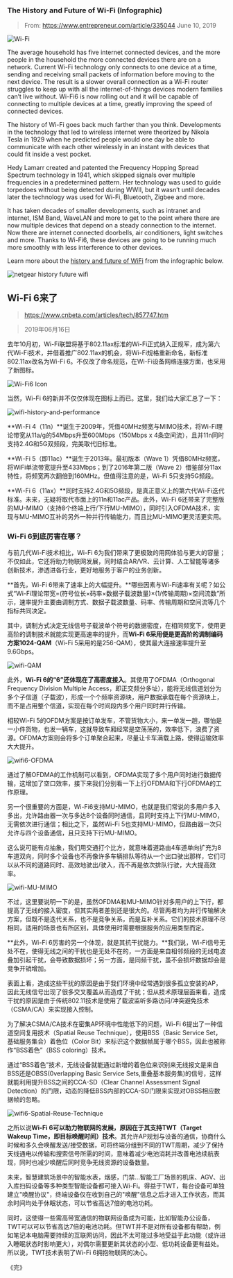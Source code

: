 ### The History and Future of Wi-Fi (Infographic)

> From: https://www.entrepreneur.com/article/335044
> June 10, 2019 

<img src="imgs/wi-fi.jpeg" alt="Wi-Fi" />

The average household has five internet connected devices, and the more people in the household the more connected devices there are on a network. Current Wi-Fi technology only connects to one device at a time, sending and receiving small packets of information before moving to the next device. The result is a slower overall connection as a Wi-Fi router struggles to keep up with all the internet-of-things devices modern families can’t live without. Wi-Fi6 is now rolling out and it will be capable of connecting to multiple devices at a time, greatly improving the speed of connected devices.

The history of Wi-Fi goes back much farther than you think. Developments in the technology that led to wireless internet were theorized by Nikola Tesla in 1929 when he predicted people would one day be able to communicate with each other wirelessly in an instant with devices that could fit inside a vest pocket.

Hedy Lamarr created and patented the Frequency Hopping Spread Spectrum technology in 1941, which skipped signals over multiple frequencies in a predetermined pattern. Her technology was used to guide torpedoes without being detected during WWII, but it wasn’t until decades later the technology was used for Wi-Fi, Bluetooth, Zigbee and more.

It has taken decades of smaller developments, such as intranet and internet, ISM Band, WaveLAN and more to get to the point where there are now multiple devices that depend on a steady connection to the internet. Now there are internet connected doorbells, air conditioners, light switches and more. Thanks to Wi-Fi6, these devices are going to be running much more smoothly with less interference to other devices.

Learn more about the [history and future of WiFi](https://www.netgear.com/landings/history-of-wifi/) from the infographic below.

<img src="imgs/netgear-history-future-wifi.png" alt="netgear history future wifi" />


## Wi-Fi 6来了

> https://www.cnbeta.com/articles/tech/857747.htm

> 2019年06月16日

去年10月初，Wi-Fi联盟将基于802.11ax标准的Wi-Fi正式纳入正规军，成为第六代Wi-Fi技术，并借着推广802.11ax的机会，将Wi-Fi规格重新命名，新标准802.11ax改名为Wi-Fi 6。不仅改了命名规范，在Wi-Fi设备网络连接方面，也采用了新图标。

<img src="imgs/wifi6-icon.jpg" alt="Wi-Fi6 Icon" />

当然，Wi-Fi 6的新并不仅仅体现在图标上而已。这里，我们给大家汇总了一下：

<img src="imgs/wifi-history-and-performance.png" alt="wifi-history-and-performance" />

**Wi-Fi 4（11n）**诞生于2009年，凭借40MHz频宽与MIMO技术，将Wi-Fi理论带宽从11a/g的54Mbps升至600Mbps（150Mbps x 4条空间流），且并11n同时支持2.4G和5G双频段，完美取代旧标准。

**Wi-Fi 5（即11ac）**诞生于2013年。最初版本（Wave 1）凭借80MHz频宽，将WiFi单流带宽提升至433Mbps；到了2016年第二版（Wave 2）借鉴部分11ax特性，将频宽再次翻倍到160MHz。但值得注意的是，Wi-Fi 5只支持5G频段。

**Wi-Fi 6（11ax）**同时支持2.4G和5G频段，是真正意义上的第六代Wi-Fi迭代标准。未来，无疑将取代市面上的11n和11ac产品。此外，Wi-Fi 6还带来了完整版的MU-MIMO（支持8个终端上行/下行MU-MIMO），同时引入OFDMA技术，实现与MU-MIMO互补的另外一种并行传输能力，而且比MU-MIMO更灵活更实用。

### Wi-Fi 6到底厉害在哪？

与前几代Wi-Fi技术相比，Wi-Fi 6为我们带来了更极致的用网体验与更大的容量；不仅如此，它还将助力物联网发展，同时结合AR/VR、云计算、人工智能等诸多创新技术，渗透进各行业，更好地服务于客户的业务创新。

**首先，Wi-Fi 6带来了速率上的大幅提升。**哪些因素与Wi-Fi速率有关呢？如公式“Wi-Fi理论带宽=(符号位长×码率×数据子载波数量)×(1/传输周期)×空间流数”所示，速率提升主要由调制方式、数据子载波数量、码率、传输周期和空间流等几个指标共同决定。

其中，调制方式决定无线信号子载波单个符号的数据密度，在相同频宽下，使用更高阶的调制技术就能实现更高速率的提升，而**Wi-Fi 6采用便是更高阶的调制编码方案1024-QAM**（Wi-Fi 5采用的是256-QAM），使其最大连接速率提升至9.6Gbps。

<img src="imgs/wifi-QAM.jpg" alt="wifi-QAM" />

此外，**Wi-Fi 6的“6”还体现在了高密度接入**。其使用了OFDMA（Orthogonal Frequency Division Multiple Access，即正交频分多址），能将无线信道划分为多个子信道（子载波），形成一个个频率资源块，用户数据承载在每个资源块上， 而不是占用整个信道，实现在每个时间段内多个用户同时并行传输。

相较Wi-Fi 5的OFDM方案是按订单发车，不管货物大小，来一单发一趟，哪怕是一小件货物，也发一辆车，这就导致车厢经常是空荡荡的，效率低下，浪费了资源。OFDMA方案则会将多个订单聚合起来，尽量让卡车满载上路，使得运输效率大大提升。

<img src="imgs/wifi6-OFDMA.png" alt="wifi6-OFDMA" />

通过了解OFDMA的工作机制可以看到，OFDMA实现了多个用户同时进行数据传输，这增加了空口效率，接下来我们分别看一下上行OFDMA和下行OFDMA的工作原理。

另一个很重要的方面是，Wi-Fi6支持MU-MIMO，也就是我们常说的多用户多入多出，允许路由器一次与多达8个设备同时通信，且同时支持上下行MU-MIMO，无需依次进行通信；相比之下，虽然Wi-Fi 5也支持MU-MIMO，但路由器一次只允许与四个设备通信，且只支持下行MU-MIMO。

这么说可能有点抽象，我们用交通打个比方，就意味着道路由4车道单向扩充为8车道双向，同时多个设备也不再像许多车辆排队等待从一个出口驶出那样，它们可以从不同的道路同时、高效地驶出/驶入，而不再是依次排队行驶，大大提高效率。

<img src="imgs/wifi-MU-MIMO.jpg" alt="wifi-MU-MIMO" />

不过，这里要说明一下的是，虽然OFDMA和MU-MIMO针对多用户的上下行，都提高了无线的接入密度，但其实两者差别还是很大的。尽管两者均为并行传输解决方案，但既不是迭代关系，也不是竞争关系，而是互补关系。它们的技术原理不尽相同，适用的场景也有所区别，具体使用时需要根据服务的应用类型而定。

**此外，Wi-Fi 6厉害的另一个体现，就是其抗干扰能力。**我们说，Wi-Fi信号无处不在，使得无线之间的干扰也是无处不在的，一方面是来自相邻频段的无线电波叠加引起干扰，会导致数据损坏；另一方面，是同频干扰，虽不会损坏数据却会是竞争开销增加。

表面上看，造成这些干扰的原因是由于我们环境中经常遇到很多孤立安装的AP，因此无线信号出现了很多交叉覆盖从而造成了干扰；但从技术原理层面来看，造成干扰的原因是由于传统802.11技术是使用了载波监听多路访问/冲突避免技术（CSMA/CA）来实现接入控制。

为了解决CSMA/CA技术在密集AP环境中性能低下的问题，Wi-Fi 6提出了一种信道空间复用技术（Spatial Reuse Technique），使用BSS（Basic Service Set，基础服务集合）着色位（Color Bit）来标识这个数据帧属于哪个BSS，因此也被称作“BSS着色”（BSS coloring）技术。

通过“BSS着色”技术，无线设备就能通过新增的着色位来识别来无线报文是来自BSS还是OBSS(0verlapping Basic Service Sets,重叠基本服务集)的信号，这样就能利用提升BSS之间的CCA-SD（Clear Channel Assessment Signal Detection）的门限，动态的降低BSS内部的CCA-SD门限来实现对OBSS相应数据帧的忽略。

<img src="imgs/wifi6-Spatial-Reuse-Technique.png" alt="wifi6-Spatial-Reuse-Technique" />

之所以说**Wi-Fi 6可以助力物联网的发展，原因在于其支持TWT（Target Wakeup Time，即目标唤醒时间）技术**。其允许AP规划与设备的通信，协商什么时候和多久会唤醒发送/接受数据，可将终端分组到不同的TWT周期，减少了保持天线通电以传输和搜索信号所需的时间，意味着减少电池消耗并改善电池续航表现，同时也减少唤醒后同时竞争无线资源的设备数量。

未来，智慧建筑场景中的智能水表，烟感，门禁…智能工厂场景的机床、AGV、出入库扫码设备等多种类型智能设备都可接入Wi-Fi。得益于TWT，每台设备可单独建立"唤醒协议"，终端设备仅在收到自己的"唤醒"信息之后才进入工作状态，而其余时间均处于休眠状态，可以节省高达7倍的电池功耗。

同时，这使得一些需高带宽通信的物联网设备成为可能，比如智能办公设备，TWT可以可以节省高达7倍的电池功耗。但TWT并不是对所有设备都有帮助，例如笔记本电脑需要持续的互联网访问，因此不太可能过多地受益于此功能（或许进入睡眠状态时影响更大），对偶尔需要更新其状态的小型、低功耗设备更有益处。所以说，TWT技术表明了Wi-Fi 6拥抱物联网的决心。

《完》